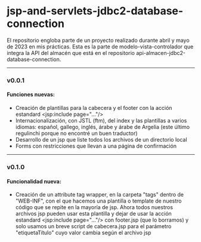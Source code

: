 # jsp-and-servlets-jdbc2-database-connection


El repositorio engloba parte de un proyecto realizado durante abril y mayo de 2023 en mis prácticas. Esta es la parte de modelo-vista-controlador que integra la API del almacén que está en el repositorio api-almacen-jdbc2-database-connection.

---

### v0.0.1
#### Funciones nuevas:
- Creación de plantillas para la cabecera y el footer con la acción estandard <jsp:include page="..."/>
- Internacionalización, con JSTL (ftm), del index y las plantillas a varios idiomas: español, gallego, inglés, árabe y árabe de Argelia (este último regulinchi porque no encontré un buen traductor)
- Desarrollo de un jsp que liste todos los archivos de un directorio local
- Forms con restricciones que llevan a una página de confirmación

---

### v0.1.0
#### Funcionalidad nueva:
- Creación de un attribute tag wrapper, en la carpeta "tags" dentro de "WEB-INF", con el que hacemos una plantilla o template de nuestro código que se repite en la mayoría de jsp. Ahora todos nuestros archivos jsp pueden usar esta plantilla y dejar de usar la acción estandard <jsp:include page="..."/> con footer.jsp (que lo borramos) y solo usamos un breve script de cabecera.jsp para el parámetro "etiquetaTítulo" cuyo valor cambia según el archivo jsp
